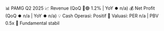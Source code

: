 📊 PAMG Q2 2025
📈 Revenue (QoQ 🔼🟢 1.2% | YoY ⏺️ n/a)
💰 Net Profit (QoQ ⏺️ n/a | YoY ⏺️ n/a)
💡 Cash Operasi: Positif
🧮 Valuasi: PER n/a | PBV 0.5x
🧱 Fundamental stabil
